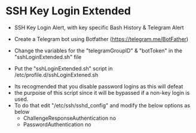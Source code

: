 # SSH Key Login Extended
* SSH Key  Login Alert, with key specific Bash History &amp; Telegram Alert

* Create a Telegram bot using Botfather (https://telegram.me/BotFather)
* Change the variables for the "telegramGroupID" & "botToken" in the "sshLoginExtended.sh" file

* Put the "sshLoginExtended.sh" script in /etc/profile.d/sshLoginExtened.sh

- Its recogmended that you disable password logins as this will defeat
- the purpoise of this script since it will be bypassed if a non-key login is used.
- To do that edit "/etc/ssh/sshd_config" and modify the below options as below
  - ChallengeResponseAuthentication no
  - PasswordAuthentication no
